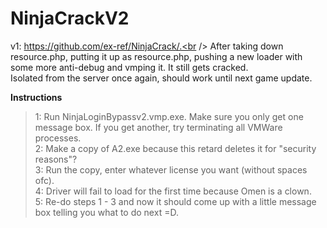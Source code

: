 # NinjaCrackV2

v1: https://github.com/ex-ref/NinjaCrack/.<br />
After taking down resource.php, putting it up as resource.php, pushing a new loader with some more anti-debug and vmping it. It still gets cracked.<br />
Isolated from the server once again, should work until next game update.<br />

__Instructions__<br />
> 1: Run NinjaLoginBypassv2.vmp.exe. Make sure you only get one message box. If you get another, try terminating all VMWare processes.<br />
> 2: Make a copy of A2.exe because this retard deletes it for "security reasons"?<br />
> 3: Run the copy, enter whatever license you want (without spaces ofc).<br />
> 4: Driver will fail to load for the first time because Omen is a clown.<br />
> 5: Re-do steps 1 - 3 and now it should come up with a little message box telling you what to do next =D.
